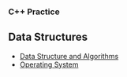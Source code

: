 ### C++ Practice

## Data Structures

- [Data Structure and Algorithms](dsa/dsa.md)
- [Operating System](os/os.md)